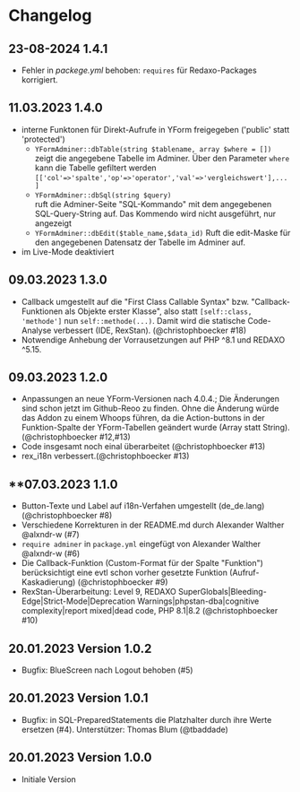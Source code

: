 # Changelog

## **23-08-2024 1.4.1**

- Fehler in _packege.yml_ behoben: `requires` für Redaxo-Packages korrigiert.

## **11.03.2023 1.4.0**

- interne Funktonen für Direkt-Aufrufe in YForm freigegeben ('public' statt 'protected')
  - `YFormAdminer::dbTable(string $tablename, array $where = [])`  
    zeigt die angegebene Tabelle im Adminer. Über den Parameter `where` kann
    die Tabelle gefiltert werden `[['col'=>'spalte','op'=>'operator','val'=>'vergleichswert'],...]`
  - `YFormAdminer::dbSql(string $query)`  
    ruft die Adminer-Seite "SQL-Kommando" mit dem angegebenen SQL-Query-String auf.
    Das Kommendo wird nicht ausgeführt, nur angezeigt
  - `YFormAdminer::dbEdit($table_name,$data_id)`
    Ruft die edit-Maske für den angegebenen Datensatz der Tabelle im Adminer auf.
- im Live-Mode deaktiviert

## **09.03.2023 1.3.0**

- Callback umgestellt auf die "First Class Callable Syntax" bzw. "Callback-Funktionen als Objekte erster Klasse", also statt `[self::class, 'methode']` nun `self::methode(...)`. Damit wird die statische Code-Analyse verbessert (IDE, RexStan). (@christophboecker #18)
- Notwendige Anhebung der Vorrausetzungen auf PHP ^8.1 und REDAXO ^5.15.

## **09.03.2023 1.2.0**

- Anpassungen an neue YForm-Versionen nach 4.0.4.; Die Änderungen sind schon jetzt im Github-Reoo zu finden.
  Ohne die Änderung würde das Addon zu einem Whoops führen, da die Action-buttons in der Funktion-Spalte
  der YForm-Tabellen geändert wurde (Array statt String). (@christophboecker #12,#13)
- Code insgesamt noch einal überarbeitet (@christophboecker #13)
- rex_i18n verbessert.(@christophboecker #13)

## **07.03.2023 1.1.0

- Button-Texte und Label auf i18n-Verfahen umgestellt (de_de.lang) (@christophboecker #8)
- Verschiedene Korrekturen in der README.md durch Alexander Walther @alxndr-w (#7)
- `require adminer` in `package.yml` eingefügt von Alexander Walther @alxndr-w (#6)
- Die Callback-Funktion (Custom-Format für der Spalte "Funktion") berücksichtigt eine evtl schon vorher gesetzte Funktion (Aufruf-Kaskadierung) (@christophboecker #9)
- RexStan-Überarbeitung: Level 9, REDAXO SuperGlobals|Bleeding-Edge|Strict-Mode|Deprecation Warnings|phpstan-dba|cognitive complexity|report mixed|dead code, PHP 8.1|8.2 (@christophboecker #10)

## **20.01.2023 Version 1.0.2**

- Bugfix: BlueScreen nach Logout behoben (#5)

## **20.01.2023 Version 1.0.1**

- Bugfix: in SQL-PreparedStatements die Platzhalter durch ihre Werte ersetzen (#4). Unterstützer: Thomas Blum (@tbaddade)

## **20.01.2023 Version 1.0.0**

- Initiale Version
